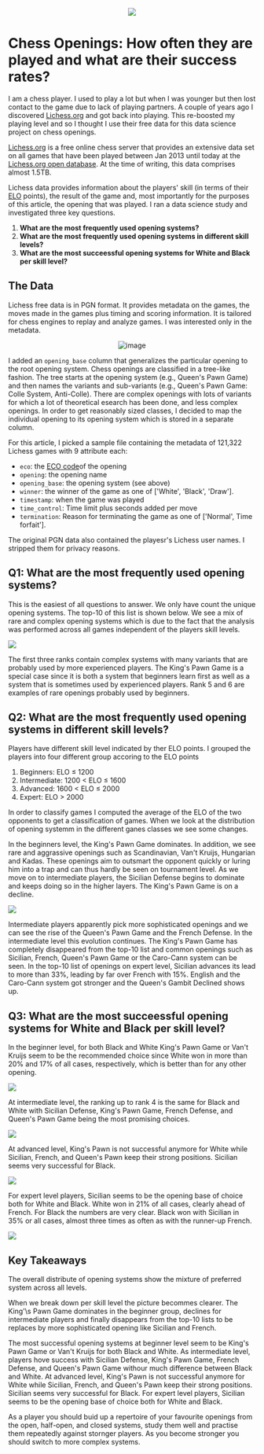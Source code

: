 <p align="center">
  <img src="images/Analyzing_Chess_Opening_Systems.jpg?raw=true"/>
</p>

# Chess Openings: How often they are played and what are their success rates?

I am a chess player. I used to play a lot but when I was younger but then lost
contact to the game due to lack of playing partners. A couple of
years ago I discovered [Lichess.org](https://lichess.org) and got back into playing. This
re-boosted my playing level and so I thought I use their free data
for this data science project on chess openings.

[Lichess.org](https://lichess.org) is a free online chess server that provides an extensive
data set on all games that have been played between Jan 2013 until
today at the [Lichess.org open database](https://database.lichess.org/). At the time of writing, this
data comprises almost 1.5TB.

Lichess data provides information about the players\' skill (in terms of their [ELO](https://en.wikipedia.org/wiki/Elo_rating_system) points), the result
of the game and, most importantly for the purposes of this article, the opening that was played. I ran
a data science study and investigated three key questions.

1. **What are the most frequently used opening systems?**
2. **What are the most frequently used opening systems in different skill levels?**
3. **What are the most succeessful opening systems for White and Black per skill level?**

## The Data

Lichess free data is in PGN format. It provides metadata on the games,
the moves made in the games plus timing and scoring information. It
is tailored for chess engines to replay and analyze games. I was interested only
in the metadata.  

<p align="center">
  <img alt="image" src="images/metadata.png">
</p>

I added an `opening_base` column that generalizes the particular opening to the root opening system.
Chess openings are classified in a tree-like fashion. The tree starts at the opening system (e.g.,
Queen\'s Pawn Game) and then names the variants and sub-variants (e.g., Queen's Pawn Game: Colle
System, Anti-Colle). There are complex openings with lots of variants for which a lot of theoretical 
esearch has been done, and less complex openings. In order to get reasonably sized classes, I decided
to map the individual opening to its opening system which is stored in a separate column.

For this article, I picked a sample file containing the metadata of 121,322 Lichess games
with 9 attribute each:

- `eco`: the [ECO code](https://en.wikipedia.org/wiki/Encyclopaedia_of_Chess_Openings)of the opening
- `opening`: the opening name
- `opening_base`: the opening system (see above)
- `winner`: the winner of the game as one of ['White', 'Black', 'Draw'].
- `timestamp`: when the game was played
- `time_control`: Time limit plus seconds added per move
- `termination`: Reason for terminating the game as one of ['Normal', Time forfait'].

The original PGN data also contained the playesr\'s Lichess user names. I stripped them for privacy reasons.

## Q1: What are the most frequently used opening systems?

This is the easiest of all questions to answer. We only have count the unique opening systems. The top-10
of this list is shown below. We see a mix of rare and complex opening systems
which is due to the fact that the analysis was performed across all
games independent of the players skill levels.

![](images/Total_Distribution_of_Opening_Systems.jpg)

The first three ranks contain complex systems with many variants that
are probably used by more experienced players. The King\'s Pawn Game
is a special case since it is both a system that beginners learn first
as well as a system that is sometimes used by experienced players.
Rank 5 and 6 are examples of rare openings probably used by beginners.

## Q2: What are the most frequently used opening systems in different skill levels?

Players have different skill level indicated by ther ELO points. I grouped the players into four different
group accoring to the ELO points

1. Beginners: ELO &le; 1200
2. Intermediate: 1200 &lt; ELO &le; 1600
3. Advanced: 1600 &lt; ELO &le; 2000
4. Expert: ELO &gt; 2000

In order to classify games I computed the average of the ELO of the two opponents to get
a classification of games. When we look at the distribution of opening systemm in the different
ganes classes we see some changes.

In the beginners level, the King\'s Pawn Game dominates. In addition, we see rare and aggrassive
openings such as Scandinavian, Van\'t Kruijs, Hungarian and Kadas.
These openings aim to outsmart the opponent quickly or luring him into
a trap and can thus hardly be seen on tournament level. As we move
on to intermediate players, the Sicilian Defense begins to dominate
and keeps doing so in the higher layers. The King\'s Pawn Game is on
a decline.

![](images/Distribution_of_Opening_Systems.jpg)

Intermediate players apparently pick more sophisticated
openings and we can see the rise of the Queen\'s Pawn Game and the
French Defense. In the intermediate level this evolution continues.
The King\'s Pawn Game has completely disappeared from the top-10 list
and common openings such as Sicilian, French, Queen\'s Pawn Game or
the Caro-Cann system can be seen. In the top-10 list of openings on
expert level, Sicilian advances its lead to more than 33%, leading by
far over French with 15%. English and the Caro-Cann system got
stronger and the Queen's Gambit Declined shows up.

## Q3: What are the most succeessful opening systems for White and Black per skill level?

In the beginner level, for both Black and White King\'s Pawn Game
or Van\'t Kruijs seem to be the recommended choice since White won
in more than 20% and 17% of all cases, respectively, which is better
than for any other opening.

![](images/Games_won_per_opening_system_[Beginners].jpg)

At intermediate level, the ranking up to rank 4 is the same for
Black and White with Sicilian Defense, King\'s Pawn Game, French
Defense, and Queen\'s Pawn Game being the most promising choices.

![](images/Games_won_per_opening_system_[Intermediate].jpg)

At advanced level, King\'s Pawn is not successful anymore for White
while Sicilian, French, and Queen\'s Pawn keep their strong positions.
Sicilian seems very successful for Black.

![](images/Games_won_per_opening_system_[Advanced].jpg)

For expert level players, Sicilian seems to be the opening base of
choice both for White and Black. White won in 21% of all cases,
clearly ahead of French. For Black the numbers are very clear.
Black won with Sicilian in 35% or all cases, almost three times as
often as with the runner-up French.

![](images/Games_won_per_opening_system_[Experts].jpg)

## Key Takeaways

The overall distribute of opening systems show the mixture of preferred system
across all levels.

When we break down per skill level the picture becommes clearer. The King'\s Pawn Game
dominates in the beginner group, declines for intermediate players and finally disappears
from the top-10 lists to be replaces by more sophisticated opening like Sicilian and French.

The most successful opening systems at beginner level seem to be King\'s Pawn Game
or Van\'t Kruijs for both Black and White. As intermediate level, players hove success with
Sicilian Defense, King\'s Pawn Game, French Defense, and Queen\'s Pawn Game withour much
difference between Black and White. At advanced level, King\'s Pawn is not successful anymore for White
while Sicilian, French, and Queen\'s Pawn keep their strong positions.
Sicilian seems very successful for Black. For expert level players, Sicilian seems to be the opening base of
choice both for White and Black.

As a player you should buid up a repertoire of your favourite openings from the open, half-open, and closed
systems, study them well and practise them repeatedly against stornger players. As you become stronger you
should switch to more complex systems.
